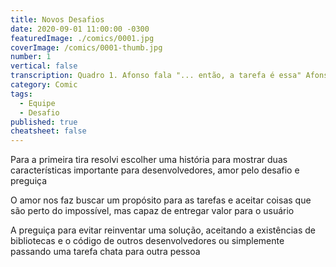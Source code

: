 ```yaml
---
title: Novos Desafios
date: 2020-09-01 11:00:00 -0300
featuredImage: ./comics/0001.jpg
coverImage: /comics/0001-thumb.jpg
number: 1
vertical: false
transcription: Quadro 1. Afonso fala "... então, a tarefa é essa" Afonso fala "Sem problemas, tarefa fácil". Quadro 2. Msone pensa "Ah não!! Isso parece chato demais". Quadro 3. Msone fala "Estágiário, tenho um novo desafio para você".
category: Comic
tags:
  - Equipe
  - Desafio
published: true
cheatsheet: false
---
```


Para a primeira tira resolvi escolher uma história para mostrar duas características importante para desenvolvedores, amor pelo desafio e preguiça

O amor nos faz buscar um propósito para as tarefas e aceitar coisas que são perto do impossível, mas capaz de entregar valor para o usuário

A preguiça para evitar reinventar uma solução, aceitando a existências de bibliotecas e o código de outros desenvolvedores ou simplemente passando uma tarefa chata para outra pessoa

